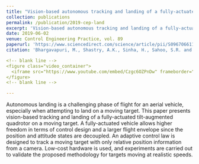 ```yaml
---
title: "Vision-based autonomous tracking and landing of a fully-actuated rotorcraft"
collection: publications
permalink: /publication/2019-cep-land
excerpt: 'Vision-based autonomous tracking and landing of a fully-actuated rotorcraft'
date: 2019-06-02
venue: Control Engineering Practice, vol. 89
paperurl: 'https://www.sciencedirect.com/science/article/pii/S0967066118306415'
citation: 'Bhargavapuri, M., Shastry, A.K., Sinha, H., Sahoo, S.R. and Kothari, M., (2019, August). &quot;Vision-based autonomous tracking and landing of a fully-actuated rotorcraft.&quot; <i>  Control Engineering Practice (CEP) </i>. vol. 89, (pp. 113-129), doi: 10.1016/j.conengprac.2019.05.015'

<!-- blank line -->
<figure class="video_container">
  <iframe src="https://www.youtube.com/embed/Czgc6OZPnDw" frameborder="0" allowfullscreen="true"> </iframe>
</figure>
<!-- blank line -->

---
```

Autonomous landing is a challenging phase of flight for an aerial vehicle, especially when attempting to land on a moving target. This paper presents vision-based tracking and landing of a fully-actuated tilt-augmented quadrotor on a moving target. A fully-actuated vehicle allows higher freedom in terms of control design and a larger flight envelope since the position and attitude states are decoupled. An adaptive control law is designed to track a moving target with only relative position information from a camera. Low-cost hardware is used, and experiments are carried out to validate the proposed methodology for targets moving at realistic speeds.
